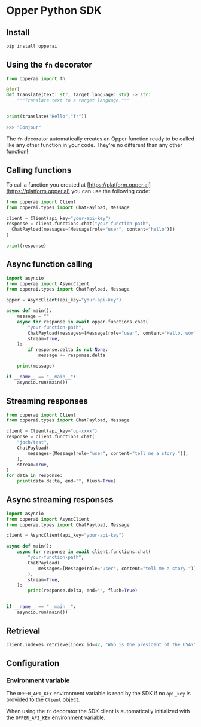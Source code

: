 # Opper Python SDK

## Install

```bash
pip install opperai
```

## Using the `fn` decorator

```python
from opperai import fn

@fn()
def translate(text: str, target_language: str) -> str:
    """Translate text to a target language."""


print(translate("Hello","fr"))

>>> "Bonjour"
```

The `fn` decorator automatically creates an Opper function ready to be called like any other function in your code. They're no different than any other function!

## Calling functions

To call a function you created at [https://platform.opper.ai](https://platform.opper.ai) you can use the following code:


```python
from opperai import Client
from opperai.types import ChatPayload, Message

client = Client(api_key="your-api-key") 
response = client.functions.chat("your-function-path", 
  ChatPayload(messages=[Message(role="user", content="hello")])
)

print(response)
```

## Async function calling

```python
import asyncio
from opperai import AsyncClient
from opperai.types import ChatPayload, Message

opper = AsyncClient(api_key="your-api-key")

async def main():
    message = ""
    async for response in await opper.functions.chat(
        "your-function-path",
        ChatPayload(messages=[Message(role="user", content="Hello, world!")]),
        stream=True,
    ):
        if response.delta is not None:
            message += response.delta

    print(message)

if __name__ == "__main__":
    asyncio.run(main())
```

## Streaming responses

```python
from opperai import Client
from opperai.types import ChatPayload, Message

client = Client(api_key="op-xxxx")
response = client.functions.chat(
    "joch/test",
    ChatPayload(
        messages=[Message(role="user", content="tell me a story.")],
    ),
    stream=True,
)
for data in response:
    print(data.delta, end="", flush=True)
```

## Async streaming responses

```python
import asyncio
from opperai import AsyncClient
from opperai.types import ChatPayload, Message

client = AsyncClient(api_key="your-api-key")

async def main():
    async for response in await client.functions.chat(
        "your-function-path",
        ChatPayload(
            messages=[Message(role="user", content="tell me a story.")],
        ),
        stream=True,
    ):
        print(response.delta, end="", flush=True)


if __name__ == "__main__":
    asyncio.run(main())
```

## Retrieval

```python
client.indexes.retrieve(index_id=42, "Who is the president of the USA?", 3)

```

## Configuration

### Environment variable

The `OPPER_API_KEY` environment variable is read by the SDK if no `api_key` is provided to the `Client` object. 

When using the `fn` decorator the SDK client is automatically initialized with the `OPPER_API_KEY` environment variable.
